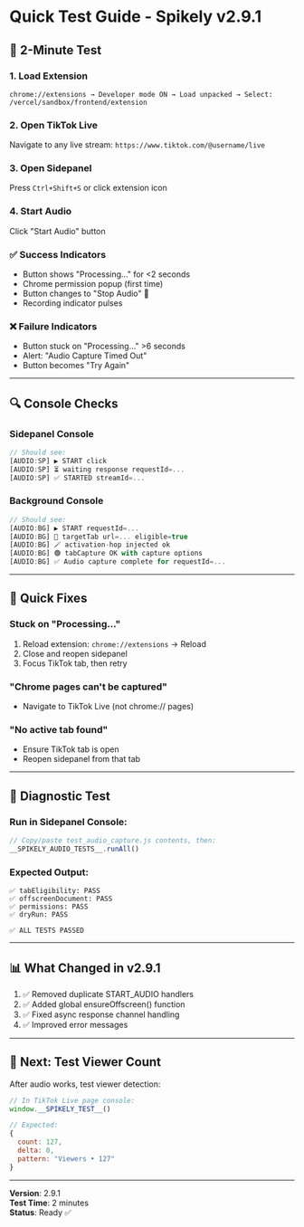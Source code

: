 # Quick Test Guide - Spikely v2.9.1

## 🚀 2-Minute Test

### 1. Load Extension
```
chrome://extensions → Developer mode ON → Load unpacked → Select: /vercel/sandbox/frontend/extension
```

### 2. Open TikTok Live
Navigate to any live stream: `https://www.tiktok.com/@username/live`

### 3. Open Sidepanel
Press `Ctrl+Shift+S` or click extension icon

### 4. Start Audio
Click "Start Audio" button

### ✅ Success Indicators
- Button shows "Processing..." for <2 seconds
- Chrome permission popup (first time)
- Button changes to "Stop Audio" 🎤
- Recording indicator pulses

### ❌ Failure Indicators
- Button stuck on "Processing..." >6 seconds
- Alert: "Audio Capture Timed Out"
- Button becomes "Try Again"

---

## 🔍 Console Checks

### Sidepanel Console
```javascript
// Should see:
[AUDIO:SP] ▶ START click
[AUDIO:SP] ⏳ waiting response requestId=...
[AUDIO:SP] ✅ STARTED streamId=...
```

### Background Console
```javascript
// Should see:
[AUDIO:BG] ▶ START requestId=...
[AUDIO:BG] 🔎 targetTab url=... eligible=true
[AUDIO:BG] 🪄 activation-hop injected ok
[AUDIO:BG] 🟢 tabCapture OK with capture options
[AUDIO:BG] ✅ Audio capture complete for requestId=...
```

---

## 🐛 Quick Fixes

### Stuck on "Processing..."
1. Reload extension: `chrome://extensions` → Reload
2. Close and reopen sidepanel
3. Focus TikTok tab, then retry

### "Chrome pages can't be captured"
- Navigate to TikTok Live (not chrome:// pages)

### "No active tab found"
- Ensure TikTok tab is open
- Reopen sidepanel from that tab

---

## 🧪 Diagnostic Test

### Run in Sidepanel Console:
```javascript
// Copy/paste test_audio_capture.js contents, then:
__SPIKELY_AUDIO_TESTS__.runAll()
```

### Expected Output:
```
✅ tabEligibility: PASS
✅ offscreenDocument: PASS
✅ permissions: PASS
✅ dryRun: PASS

✅ ALL TESTS PASSED
```

---

## 📊 What Changed in v2.9.1

1. ✅ Removed duplicate START_AUDIO handlers
2. ✅ Added global ensureOffscreen() function
3. ✅ Fixed async response channel handling
4. ✅ Improved error messages

---

## 🎯 Next: Test Viewer Count

After audio works, test viewer detection:

```javascript
// In TikTok Live page console:
window.__SPIKELY_TEST__()

// Expected:
{
  count: 127,
  delta: 0,
  pattern: "Viewers • 127"
}
```

---

**Version**: 2.9.1  
**Test Time**: 2 minutes  
**Status**: Ready ✅
